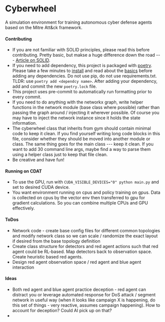 # Cyberwheel

A simulation environment for training autonomous cyber defense agents based on the Mitre Att&ck framework.

#### Contributing

- If you are not familiar with SOLID principles, please read this before contributing. Pretty basic, but makse a huge difference down the road --- [Article on SOLID](https://medium.com/@iclub-ideahub/the-solid-principles-a-guide-to-writing-maintainable-and-extensible-code-in-python-ecac4ea8d7ee).
- If you need to add dependency, this project is packaged with [poetry](https://python-poetry.org/). Please take a few minutes to [install](https://python-poetry.org/docs/#installation) and read about the [basics](https://python-poetry.org/docs/basic-usage/#specifying-dependencies) before adding any dependencies. Do not use pip, do not use requirements.txt. TLDR: use `poetry add <dependcy name>`. After adding your dependency, add and commit the new `poetry.lock` file.
- This project uses pre-commit to automatically run formatting prior to every commit.
- If you need to do anything with the networkx graph, write helper functions in the network module (base class where possible) rather than passing the graph around / injecting it wherever possible. Of course you may have to inject the network instance since it holds the state information.
- The cyberwheel class that inherits from gym should contain minimal code to keep it clean. If you find yourself writing long code blocks in this file, consider whether they should be moved into another module or class. The same thing goes for the main class --- keep it clean. If you want to add 30 command line args, maybe find a way to parse them using a helper class just to keep that file clean.
- Be creative and have fun!

#### Running on CDAT

- To use the GPU, run with ```CUDA_VISIBLE_DEVICES="0" python main.py``` and set to desired CUDA device.
- You want environment running on cpus and policy training on gpus. Data is collected on cpus by the vector env then transferred to gpu for gradient calculations. So you can combine multiple CPUs and GPU effectively.

#### ToDos

- Network code - create base config files for different common topologies and modify network class so we can scale / randomize the exact layout if desired from the base topology definition
- Create class structure for detectors and red agent actions such that red agent could be RL-based. Map detectors back to observation space. Create heuristic based red agents.
- Design red agent observation space / red agent and blue agent interaction

#### Ideas

- Both red agent and blue agent practice deception - red agent can distract you or leverage automated response for DoS attack / segment network in useful way (when it looks like campaign X is happening, do this set of things - very reactive, assumes campaign happening). How to account for deception? Could AI pick up on that?
-
